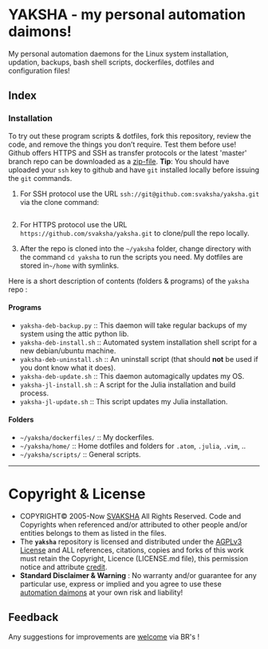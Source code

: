 # YAKSHA - my personal automation daimons!

My personal automation daemons for the Linux system installation, updation, backups, bash shell scripts, dockerfiles, dotfiles and configuration files!

## Index

### Installation 
To try out these program scripts & dotfiles, fork this repository, review the code, and remove the things you don’t require. Test them before use!
Github offers HTTPS and SSH as transfer protocols or the latest 'master' branch repo can be downloaded as a [zip-file][download]. __Tip__: You should have uploaded your `ssh` key to github and have `git` installed locally before issuing the `git` commands.

1. For SSH protocol use the URL `ssh://git@github.com:svaksha/yaksha.git` via the clone command:
```git clone ssh://github.com/svaksha/yaksha.git 
```

2. For HTTPS protocol use the URL `https://github.com/svaksha/yaksha.git` to clone/pull the repo locally.

3. After the repo is cloned into the `~/yaksha` folder, change directory with the command `cd yaksha` to run the scripts you need. My dotfiles are stored in`~/home` with symlinks.

Here is a short description of contents (folders & programs) of the `yaksha` repo :

#### Programs
+ `yaksha-deb-backup.py` :: This daemon will take regular backups of my system using the attic python lib.
+ `yaksha-deb-install.sh` :: Automated system installation shell script for a new debian/ubuntu machine.
+ `yaksha-deb-uninstall.sh` :: An uninstall script (that should **not** be used if you dont know what it does).
+ `yaksha-deb-update.sh` :: This daemon automagically updates my OS.
+ `yaksha-jl-install.sh` :: A script for the Julia installation and build process.
+ `yaksha-jl-update.sh` :: This script updates my Julia installation.

#### Folders
+ `~/yaksha/dockerfiles/` :: My dockerfiles.
+ `~/yaksha/home/` :: Home dotfiles and folders for `.atom`, `.julia`, `.vim`, ..
+ `~/yaksha/scripts/` :: General scripts.

 [download]: https://github.com/svaksha/yaksha/archive/master.zip "download"

----

# Copyright & License
+ COPYRIGHT© 2005-Now [SVAKSHA](http://svaksha.com/pages/Bio) All Rights Reserved. Code and Copyrights when referenced and/or attributed to other people and/or entities belongs to them as listed in the files. 
+ The __`yaksha`__ repository is licensed and distributed under the [AGPLv3 License](http://www.gnu.org/licenses/agpl-3.0.html) and ALL references, citations, copies and forks of this work must retain the Copyright, Licence (LICENSE.md file), this permission notice and attribute [credit](https://en.wikipedia.org/wiki/Creative_Commons_license#Attribution).
+ **Standard Disclaimer & Warning** : No warranty and/or guarantee for any particular use, express or implied and you agree to use these [automation daimons](http://svaksha.github.io/yaksha) at your own risk and liability! 

## Feedback
Any suggestions for improvements are [welcome](https://github.com/svaksha/yaksha/issues) via BR's !

